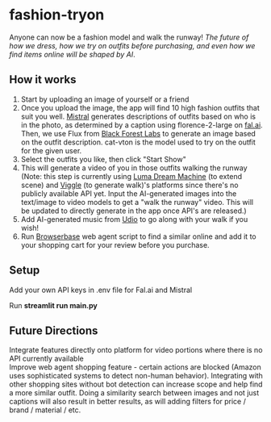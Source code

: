 # fashion-tryon

Anyone can now be a fashion model and walk the runway! *The future of how we dress, how we try on outfits before purchasing, and even how we find items online will be shaped by AI*.

## How it works

1. Start by uploading an image of yourself or a friend
2. Once you upload the image, the app will find 10 high fashion outfits that suit you well. [Mistral](https://mistral.ai/) generates descriptions of outfits based on who is in the photo, as determined by a caption using florence-2-large on [fal.ai](fal.ai). Then, we use Flux from [Black Forest Labs](https://blackforestlabs.ai/) to generate an image based on the outfit description. cat-vton is the model used to try on the outfit for the given user.
3. Select the outfits you like, then click "Start Show"
4. This will generate a video of you in those outfits walking the runway (Note: this step is currently using [Luma Dream Machine](https://lumalabs.ai/dream-machine) (to extend scene) and [Viggle](https://viggle.ai/home) (to generate walk)'s platforms since there's no publicly available API yet. Input the AI-generated images into the text/image to video models to get a "walk the runway" video. This will be updated to directly generate in the app once API's are released.)
5. Add AI-generated music from [Udio](https://www.udio.com/home) to go along with your walk if you wish!
6. Run [Browserbase](https://www.browserbase.com/) web agent script to find a similar online and add it to your shopping cart for your review before you purchase.

## Setup

Add your own API keys in .env file for Fal.ai and Mistral

Run **streamlit run main.py**

## Future Directions

Integrate features directly onto platform for video portions where there is no API currently available <br>
Improve web agent shopping feature - certain actions are blocked (Amazon uses sophisticated systems to detect non-human behavior). Integrating with other shopping sites without bot detection can increase scope and help find a more similar outfit. Doing a similarity search between images and not just captions will also result in better results, as will adding filters for price / brand / material / etc. 
